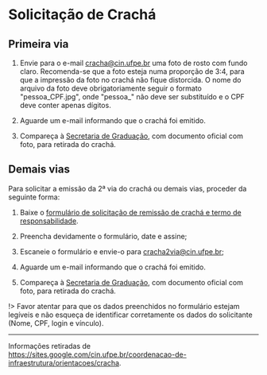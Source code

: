 # Solicitação de Crachá

## Primeira via

1. Envie para o e-mail cracha@cin.ufpe.br uma foto de rosto com fundo claro. Recomenda-se que a foto esteja numa proporção de 3:4, para que a impressão da foto
no crachá não fique distorcida. O nome do arquivo da foto deve obrigatoriamente seguir o formato "pessoa_CPF.jpg", onde "pessoa_" não deve ser substituído e o CPF deve conter apenas dígitos.

2. Aguarde um e-mail informando que o crachá foi emitido.

3. Compareça à [Secretaria de Graduação](/manual/secretaria-de-graduacao), com documento oficial com foto, para retirada do crachá.

## Demais vias

Para solicitar a emissão da 2ª via do crachá ou demais vias, proceder da seguinte forma:

1. Baixe o [formulário de solicitação de remissão de crachá e termo de responsabilidade](https://docs.google.com/document/d/10zHSuG7-KlMU0tgfDvarlb8hPCD1NxMy-jEXSbCdBb4/edit).

2. Preencha devidamente o formulário, date e assine;

3. Escaneie o formulário e envie-o para cracha2via@cin.ufpe.br;

4. Aguarde um e-mail informando que o crachá foi emitido.

5. Compareça à [Secretaria de Graduação](/manual/secretaria-de-graduacao), com documento oficial com foto, para retirada do crachá.

!> Favor atentar para que os dados preenchidos no formulário estejam legíveis e não esqueça de identificar corretamente os dados do solicitante (Nome, CPF, login e vínculo).

--------------------

Informações retiradas de https://sites.google.com/cin.ufpe.br/coordenacao-de-infraestrutura/orientacoes/cracha.